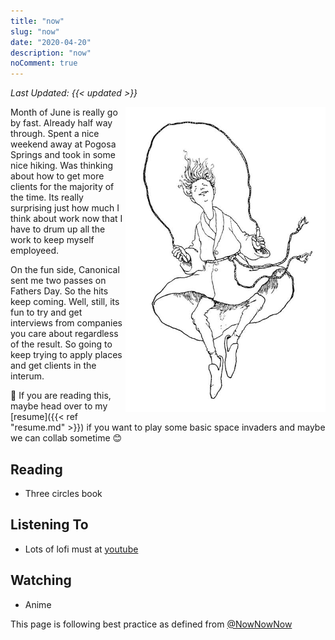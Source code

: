 ```yaml
---
title: "now"
slug: "now"
date: "2020-04-20"
description: "now"
noComment: true
---
```


_Last Updated: {{< updated >}}_

<img class="thumbnail" src="/images/lived-merrily.jpg" width="320" align="right" /><p/>

Month of June is really go by fast. Already half way through. Spent a nice weekend away at Pogosa Springs and took in some nice hiking. Was thinking about how to get more clients for the majority of the time. Its really surprising just how much I think about work now that I have to drum up all the work to keep myself employeed. 

On the fun side, Canonical sent me two passes on Fathers Day. So the hits keep coming. Well, still, its fun to try and get interviews from companies you care about regardless of the result. So going to keep trying to apply places and get clients in the interum. 

👋 If you are reading this, maybe head over to my [resume]({{< ref "resume.md" >}}) if you want to play some basic space invaders and maybe we can collab sometime 😊

## Reading
- Three circles book

## Listening To
- Lots of lofi must at [youtube](https://www.youtube.com/watch?v=4xDzrJKXOOY)

## Watching
- Anime

This page is following best practice as defined from
[@NowNowNow](https://twitter.com/NowNowNow)
